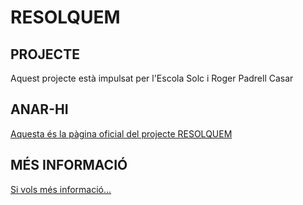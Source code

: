# RESOLQUEM
## PROJECTE
Aquest projecte està impulsat per l'Escola Solc i Roger Padrell Casar
## ANAR-HI
[Aquesta és la pàgina oficial del projecte RESOLQUEM](https://resolquem.github.io/resolquem/)
## MÉS INFORMACIÓ
[Si vols més informació...](https://resolquem.github.io/resolquem/info)
